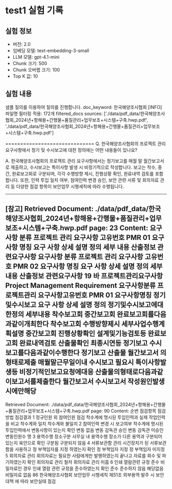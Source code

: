 # test1 실험 기록
## 실험 정보
- 버전: 2.0
- 임베딩 모델: text-embedding-3-small
- LLM 모델: gpt-4.1-mini
- Chunk 크기: 500
- Chunk 오버랩 크기: 100
- Top K 값: 10

## 실험 내용
샘플 질의를 이용하여 질의를 진행합니다.
doc_keyword: 한국해양조사협회
[INFO] 파일명 필터링 적용: 172개
filtered_docs sources: ['./data/pdf_data/한국해양조사협회_2024년+항해용+간행물+품질관리+업무보조+시스템+구축.hwp.pdf', './data/pdf_data/한국해양조사협회_2024년+항해용+간행물+품질관리+업무보조+시스템+구축.hwp.pdf']

==============================
Q. 한국해양조사협회의 프로젝트 관리 요구사항에서 정기 및 수시보고에 대한 정의에는 어떤 내용들이 있나요?

A. 한국해양조사협회의 프로젝트 관리 요구사항에서는 정기보고를 매월 말 월간보고서로 제출하고, 수시보고는 특이사항 발생 시 비정기적으로 작성합니다. 보고는 착수, 중간, 완료보고회로 구분되며, 각각 수행방향 제시, 진행상황 확인, 완료내역 검토를 포함합니다. 또한, 인력 투입 일치 여부, 참여인력 변경 승인, 보안 관련 서류 및 회의자료 관리 등 다양한 점검 항목이 보안업무 시행세칙에 따라 수행됩니다.

------------------------------

[참고]
Retrieved Document: ./data/pdf_data/한국해양조사협회_2024년+항해용+간행물+품질관리+업무보조+시스템+구축.hwp.pdf
page: 23
Content: 요구사항 분류 프로젝트 관리 요구사항 고유번호 PMR 01 요구사항 명칭 요구 사항 상세 설명 정의 세부 내용 산출정보 관련요구사항 요구사항 분류 프로젝트 관리 요구사항 고유번호 PMR 02 요구사항 명칭 요구 사항 상세 설명 정의 세부 내용 산출정보 관련요구사항 19 바 프로젝트관리요구사항 Project Management Requirement 요구사항분류 프로젝트관리 요구사항고유번호 PMR 01 요구사항명칭 정기및수시보고 요구 사항 상세 설명 정의 정기및수시보고에대한정의 세부내용 착수보고회 중간보고회 완료보고회를다음과같이개최한다 착수보고회 수행방향제시 세부사업수행계획설명 중간보고회 진행상황확인 설계및기능검토등 완료보고회 완료내역검토 산출물확인 최종시연등 정기보고 수시보고를다음과같이수행한다 정기보고 산출물 월간보고서 의형태로제출 매월말근무일이내 수시보고 필요시 특이사항발생등 비정기적인보고요청에대응 산출물의형태로다음과같이보고서를제출한다 월간보고서 수시보고서 작성원인발생시에만해당
------------------------------
Retrieved Document: ./data/pdf_data/한국해양조사협회_2024년+항해용+간행물+품질관리+업무보조+시스템+구축.hwp.pdf
page: 90
Content: 순번 점검항목 점검방법 점검결과 1 정규인원 외 참여인원 점검 착수계에 명시된 투입인력과 실제 작업인력을 비교 착수계와 일치 착수계와 불일치 2 참여인력 변경 시 보고여부 착수계에 명시된 투입인력에서 변동사항이 있는지 확인 변동 없음 변동 감독관 승인 변동 감독관 미승인 변동인원수 명 3 용역수행 장소구분 사무실 내 용역수행 장소가 다른 용역과 구분되어 있는지 육안으로 확인 구분됨 구분되지 않음 4 서류보관함 관리 시건장치가 된 서류보관함을 사용하고 정 부책임자를 지정 하였는지 확인 정 부책임자 지정 정 부책임자 미지정 5 회의자료 관리 회의자료는 필요한 사람에게만 발행하였는지 끝나고 자료를 회수 및 파기하였는지 확인 회의자료 관리 철저 회의자료 관리 미흡 6 인쇄 열람관련 규정 준수 비밀자료인 경우 인쇄 열람 관련 규정을 준수하였는지 확인 준수 준수하지 않음 해당없음 비밀자료 없음 86 한국해양조사협회 보안업무 시행세칙 제51조 외부용역 발주 시 보안대책 에 따라 보안실태 점검